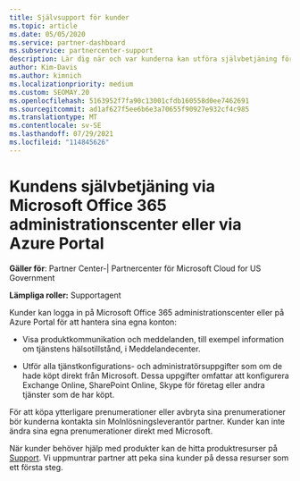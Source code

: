 ```yaml
---
title: Självsupport för kunder
ms.topic: article
ms.date: 05/05/2020
ms.service: partner-dashboard
ms.subservice: partnercenter-support
description: Lär dig när och var kunderna kan utföra självbetjäning för att hantera sina egna konton och när de ska kontakta sin Molnlösningsleverantör partner.
author: Kim-Davis
ms.author: kimnich
ms.localizationpriority: medium
ms.custom: SEOMAY.20
ms.openlocfilehash: 5163952f7fa90c13001cfdb160558d0ee7462691
ms.sourcegitcommit: ad1af627f5ee6b6e3a70655f90927e932cf4c985
ms.translationtype: MT
ms.contentlocale: sv-SE
ms.lasthandoff: 07/29/2021
ms.locfileid: "114845626"
---
```

# <a name="customer-self-support-through-microsoft-office-365-admin-center-or-through-the-azure-portal"></a>Kundens självbetjäning via Microsoft Office 365 administrationscenter eller via Azure Portal

**Gäller för**: Partner Center-| Partnercenter för Microsoft Cloud for US Government

**Lämpliga roller:** Supportagent

Kunder kan logga in på Microsoft Office 365 administrationscenter eller på Azure Portal för att hantera sina egna konton:

- Visa produktkommunikation och meddelanden, till exempel information om tjänstens hälsotillstånd, i Meddelandecenter.

- Utför alla tjänstkonfigurations- och administratörsuppgifter som om de hade köpt direkt från Microsoft. Dessa uppgifter omfattar att konfigurera Exchange Online, SharePoint Online, Skype för företag eller andra tjänster som de har köpt.

För att köpa ytterligare prenumerationer eller avbryta sina prenumerationer bör kunderna kontakta sin Molnlösningsleverantör partner. Kunder kan inte ändra sina egna prenumerationer direkt med Microsoft.

När kunder behöver hjälp med produkter kan de hitta produktresurser på [Support](https://partnercenter.microsoft.com/partner/support). Vi uppmuntrar partner att peka sina kunder på dessa resurser som ett första steg.

 

 



